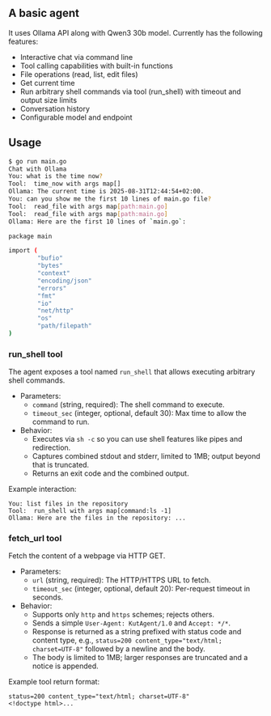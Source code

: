 ## A basic agent

It uses Ollama API along with Qwen3 30b model.
Currently has the following features:

- Interactive chat via command line
- Tool calling capabilities with built-in functions
- File operations (read, list, edit files)
- Get current time
- Run arbitrary shell commands via tool (run_shell) with timeout and output size limits
- Conversation history
- Configurable model and endpoint

## Usage

```bash
$ go run main.go
Chat with Ollama
You: what is the time now?
Tool:  time_now with args map[]
Ollama: The current time is 2025-08-31T12:44:54+02:00.
You: can you show me the first 10 lines of main.go file?
Tool:  read_file with args map[path:main.go]
Tool:  read_file with args map[path:main.go]
Ollama: Here are the first 10 lines of `main.go`:

package main

import (
        "bufio"
        "bytes"
        "context"
        "encoding/json"
        "errors"
        "fmt"
        "io"
        "net/http"
        "os"
        "path/filepath"
)
```

### run_shell tool

The agent exposes a tool named `run_shell` that allows executing arbitrary shell commands.

- Parameters:
  - `command` (string, required): The shell command to execute.
  - `timeout_sec` (integer, optional, default 30): Max time to allow the command to run.
- Behavior:
  - Executes via `sh -c` so you can use shell features like pipes and redirection.
  - Captures combined stdout and stderr, limited to 1MB; output beyond that is truncated.
  - Returns an exit code and the combined output.

Example interaction:

```text
You: list files in the repository
Tool:  run_shell with args map[command:ls -1]
Ollama: Here are the files in the repository: ...
```

### fetch_url tool

Fetch the content of a webpage via HTTP GET.

- Parameters:
  - `url` (string, required): The HTTP/HTTPS URL to fetch.
  - `timeout_sec` (integer, optional, default 20): Per-request timeout in seconds.
- Behavior:
  - Supports only `http` and `https` schemes; rejects others.
  - Sends a simple `User-Agent: KutAgent/1.0` and `Accept: */*`.
  - Response is returned as a string prefixed with status code and content type, e.g., `status=200 content_type="text/html; charset=UTF-8"` followed by a newline and the body.
  - The body is limited to 1MB; larger responses are truncated and a notice is appended.

Example tool return format:

```text
status=200 content_type="text/html; charset=UTF-8"
<!doctype html>...
```